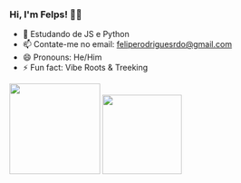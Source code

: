 ### Hi, I'm Felps! 🥷🏼

- 🔭 Estudando de JS e Python
- 📫 Contate-me no email: feliperodriguesrdo@gmail.com
- 😄 Pronouns: He/Him
- ⚡ Fun fact: Vibe Roots & Treeking

<img height="160em" src="https://github-readme-stats.vercel.app/api?username=fellpsr&show_icons=true&theme=aura&include_all_commits=true&count_private=true"/>
<img height="140em" src="https://github-readme-stats.vercel.app/api/top-langs/?username=fellpsr&layout=compact&langs_count=5&theme=aura"/>
<!-- Status sem ícones [![FellpsR's GitHub stats](https://github-readme-stats.vercel.app/api?username=fellpsr)](https://github.com/fellpsr/github-readme-stats) --->
<!--Hide algo ![Fellps's GitHub stats](https://github-readme-stats.vercel.app/api?username=fellpsr&hide=contribs,prs) -->
<!--- Se quer mostrar status com private contrib ![FellpsR's GitHub stats](https://github-readme-stats.vercel.app/api?username=fellpsr&count_private=true) --->
